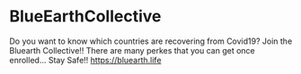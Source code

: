 # BlueEarthCollective
Do you want to know which countries are recovering from Covid19? Join the Bluearth Collective!!
There are many perkes that you can get once enrolled...
Stay Safe!!
https://bluearth.life
